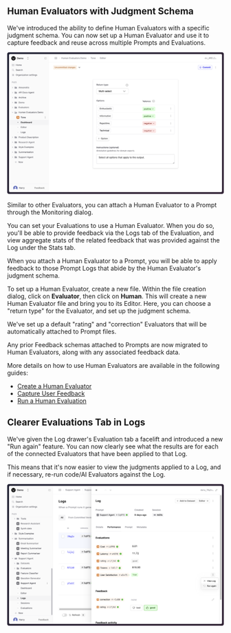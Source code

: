 ## Human Evaluators with Judgment Schema

We've introduced the ability to define Human Evaluators with a specific judgment schema. You can now set up a Human Evaluator and use it to capture feedback and reuse across multiple Prompts and Evaluations.

![Tone evaluator set up with options and instructions](../assets/images/setup-tone-human-evaluator-no-tip.png)

Similar to other Evaluators, you can attach a Human Evaluator to a Prompt through the Monitoring dialog.

You can set your Evaluations to use a Human Evaluator. When you do so, you'll be able to provide feedback via the Logs tab of the Evaluation, and view aggregate stats of the related feedback that was provided against the Log under the Stats tab.

When you attach a Human Evaluator to a Prompt, you will be able to apply feedback to those Prompt Logs that abide by the Human Evaluator's judgment schema.

To set up a Human Evaluator, create a new file. Within the file creation dialog, click on **Evaluator**, then click on **Human**.
This will create a new Human Evaluator file and bring you to its Editor. Here, you can choose a "return type" for the Evaluator, and set up the judgment schema.

We've set up a default "rating" and "correction" Evaluators that will be automatically attached to Prompt files.

Any prior Feedback schemas attached to Prompts are now migrated to Human Evaluators, along with any associated feedback data.

More details on how to use Human Evaluators are available in the following guides:

- [Create a Human Evaluator](/docs/v5/evaluation/guides/human-evaluator)
- [Capture User Feedback](/docs/v5/observability/guides/capture-user-feedback)
- [Run a Human Evaluation](/docs/v5/evaluation/guides/run-human-evaluation)

## Clearer Evaluations Tab in Logs

We've given the Log drawer's Evaluation tab a facelift and introduced a new "Run again" feature. You can now clearly see what the results are for each of the connected Evaluators that have been applied to that Log.

This means that it's now easier to view the judgments applied to a Log, and if necessary, re-run code/AI Evaluators
against the Log.

![Log drawer's Evaluation tab with the "Run again" menu open](../assets/images/changelogs/logs-drawer-evaluations.png)
